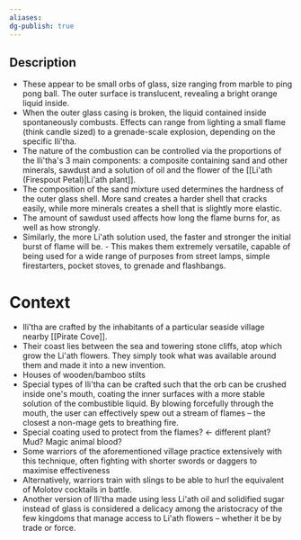 ```yaml
---
aliases: 
dg-publish: true
---
```

## Description

- These appear to be small orbs of glass, size ranging from marble to ping pong ball. The outer surface is translucent, revealing a bright orange liquid inside.
- When the outer glass casing is broken, the liquid contained inside spontaneously combusts. Effects can range from lighting a small flame (think candle sized) to a grenade-scale explosion, depending on the specific Ili'tha.
- The nature of the combustion can be controlled via the proportions of the Ili'tha's 3 main components: a composite containing sand and other minerals, sawdust and a solution of oil and the flower of the [[Li'ath (Firespout Petal)|Li'ath plant]].
- The composition of the sand mixture used determines the hardness of the outer glass shell. More sand creates a harder shell that cracks easily, while more minerals creates a shell that is slightly more elastic.
- The amount of sawdust used affects how long the flame burns for, as well as how strongly.
- Similarly, the more Li'ath solution used, the faster and stronger the initial burst of flame will be.
- This makes them extremely versatile, capable of being used for a wide range of purposes from street lamps, simple firestarters, pocket stoves, to grenade and flashbangs.

# Context
- Ili'tha are crafted by the inhabitants of a particular seaside village nearby [[Pirate Cove]].
- Their coast lies between the sea and towering stone cliffs, atop which grow the Li'ath flowers. They simply took what was available around them and made it into a new invention.
- Houses of wooden/bamboo stilts
- Special types of Ili'tha can be crafted such that the orb can be crushed inside one's mouth, coating the inner surfaces with a more stable solution of the combustible liquid. By blowing forcefully through the mouth, the user can effectively spew out a stream of flames – the closest a non-mage gets to breathing fire.
- Special coating used to protect from the flames? <- different plant? Mud? Magic animal blood?
- Some warriors of the aforementioned village practice extensively with this technique, often fighting with shorter swords or daggers to maximise effectiveness 
- Alternatively, warriors train with slings to be able to hurl the equivalent of Molotov cocktails in battle.
- Another version of Ili'tha made using less Li'ath oil and solidified sugar instead of glass is considered a delicacy among the aristocracy of the few kingdoms that manage access to Li'ath flowers – whether it be by trade or force.